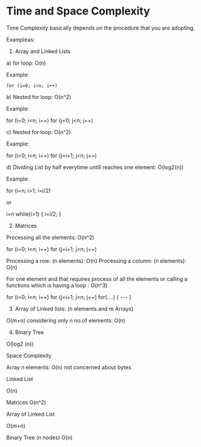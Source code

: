 # Time and Space Complexity

 Time Complexity basically depends on the procedure that you are adopting.



Exampleas: 

1. Array and Linked Lists

a) for loop: O(n)

Example:

    for (i=0; i<n; i++)

 b) Nested for loop: O(n^2)

 Example:

 for (i=0; i<n; i++)
    for (j=0; j<n; j++)


 c) Nested for loop: O(n^2)

Example:

 for (i=0; i<n; i++)
    for (j=i+1; j<n; j++)


 d) Dividing List by half everytime untill reaches one element: O(log2(n))

Example:

 for (i=n; i>1; i=i/2)

 or

 i=n
 while(i>1)
 {
     i=i/2;
 }
    
2. Matrices

Processing all the elements: O(n^2)

 for (i=0; i<n; i++)
    for (j=i+1; j<n; j++)

Processing a row: (n elements): O(n)
Processing a column: (n elements): O(n)


For one element and that requires process of all the elements or calling a functions which is having a loop : O(n^3)

 for (i=0; i<n; i++)
    for (j=i+1; j<n; j++)
        for(....)
        {
            ---
        }


3. Array of Linked lists: (n elements and m Arrays)

O(m+n)
considering only n no.of elements:
O(n)


4. Binary Tree

O(log2 (n))


Space Complexity

Array
n elements: O(n)
not concerned about bytes

Linked List

O(n)

Matrices
O(n^2)

Array of Linked List

O(m+n)

Binary Tree (n nodes)
O(n)